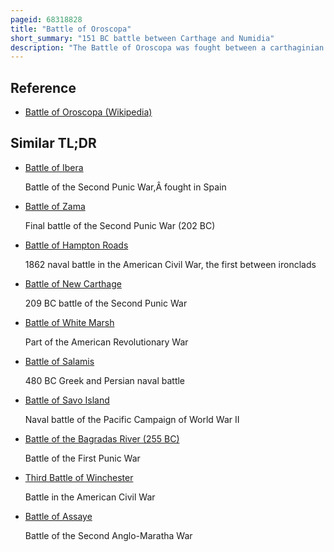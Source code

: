 ```yaml
---
pageid: 68318828
title: "Battle of Oroscopa"
short_summary: "151 BC battle between Carthage and Numidia"
description: "The Battle of Oroscopa was fought between a carthaginian Army of more than 30000 Men under the Command of general Hasdrubal and a numidian Force of unknown Size under its King Masiniss. It took Place in late 151bc near the ancient City of Oroscopa in what is now northwestern Tunisia. The Battle resulted in a heavy carthaginian Defeat."
---
```


## Reference

- [Battle of Oroscopa (Wikipedia)](https://en.wikipedia.org/?curid=68318828)

## Similar TL;DR

- [Battle of Ibera](/tldr/en/battle-of-ibera)

  Battle of the Second Punic War,Â fought in Spain

- [Battle of Zama](/tldr/en/battle-of-zama)

  Final battle of the Second Punic War (202 BC)

- [Battle of Hampton Roads](/tldr/en/battle-of-hampton-roads)

  1862 naval battle in the American Civil War, the first between ironclads

- [Battle of New Carthage](/tldr/en/battle-of-new-carthage)

  209 BC battle of the Second Punic War

- [Battle of White Marsh](/tldr/en/battle-of-white-marsh)

  Part of the American Revolutionary War

- [Battle of Salamis](/tldr/en/battle-of-salamis)

  480 BC Greek and Persian naval battle

- [Battle of Savo Island](/tldr/en/battle-of-savo-island)

  Naval battle of the Pacific Campaign of World War II

- [Battle of the Bagradas River (255 BC)](/tldr/en/battle-of-the-bagradas-river-255-bc)

  Battle of the First Punic War

- [Third Battle of Winchester](/tldr/en/third-battle-of-winchester)

  Battle in the American Civil War

- [Battle of Assaye](/tldr/en/battle-of-assaye)

  Battle of the Second Anglo-Maratha War
